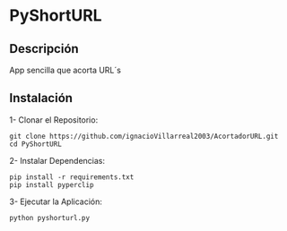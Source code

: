 # PyShortURL

## Descripción 
App sencilla que acorta URL´s

## Instalación
1- Clonar el Repositorio:
```
git clone https://github.com/ignacioVillarreal2003/AcortadorURL.git
cd PyShortURL
```

2- Instalar Dependencias:
```
pip install -r requirements.txt
pip install pyperclip
```

3- Ejecutar la Aplicación:
```
python pyshorturl.py
```
